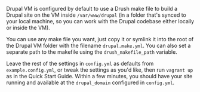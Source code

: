 Drupal VM is configured by default to use a Drush make file to build a Drupal site on the VM inside `/var/www/drupal` (in a folder that's synced to your local machine, so you can work with the Drupal codebase either locally or inside the VM).

You can use any make file you want, just copy it or symlink it into the root of the Drupal VM folder with the filename `drupal.make.yml`. You can also set a separate path to the makefile using the `drush_makefile_path` variable.

Leave the rest of the settings in `config.yml` as defaults from `example.config.yml`, or tweak the settings as you'd like, then run `vagrant up` as in the Quick Start Guide. Within a few minutes, you should have your site running and available at the `drupal_domain` configured in `config.yml`.